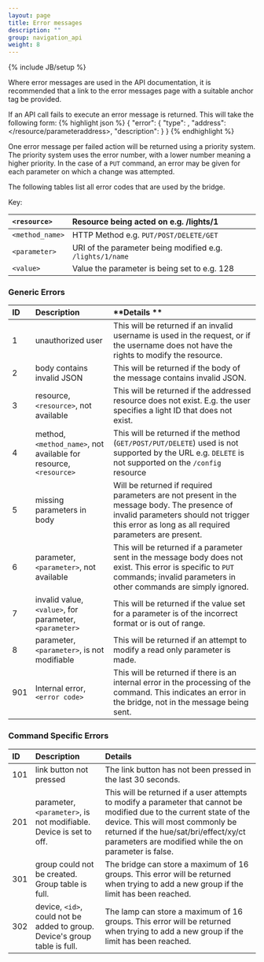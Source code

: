 ```yaml
---
layout: page
title: Error messages
description: ""
group: navigation_api
weight: 8
---
```

{% include JB/setup %}


Where error messages are used in the API documentation, it is recommended that a link to the error messages page with a suitable anchor tag be provided.

If an API call fails to execute an error message is returned. This will take the following form:
{% highlight json %}
	{
		"error": {
			"type": <ID> ,
			"address": </resource/parameteraddress>,
			"description": <description>
		}
	}
{% endhighlight %}

One error message per failed action will be returned using a priority system. The priority system uses the error number, with a lower number meaning a higher priority. In the case of a `PUT` command, an error may be given for each parameter on which a change was attempted.

The following tables list all error codes that are used by the bridge.

Key:

|`<resource>`		|Resource being acted on e.g. /lights/1 |
|:--------------|:--------------------------------------|
|`<method_name>`|HTTP Method e.g. `PUT/POST/DELETE/GET`		|
|`<parameter>`	|URI of the parameter being modified e.g. `/lights/1/name`	|
|`<value>`			|Value the parameter is being set to e.g. 128 |


### Generic Errors

|ID		|**Description**		|**Details **|
|:----|:------------------|:-----------|
|1		|unauthorized user	|This will be returned if an invalid username is used in the request, or if the username does not have the rights to modify the resource. |
|2		|body contains invalid JSON	| This will be returned if the body of the message contains invalid JSON. |
|3		|resource, `<resource>`, not available	| This will be returned if the addressed resource does not exist. E.g. the user specifies a light ID that does not exist. |
|4		|method, `<method_name>`, not available for resource, `<resource>`	| This will be returned if the method (`GET/POST/PUT/DELETE`) used is not supported by the URL e.g. `DELETE` is not supported on the `/config` resource |
|5		|missing parameters in body	| Will be returned if required parameters are not present in the message body. The presence of invalid parameters should not trigger this error as long as all required parameters are present. |
|6		|parameter, `<parameter>`, not available	| This will be returned if a parameter sent in the message body does not exist. This error is specific to `PUT` commands; invalid parameters in other commands are simply ignored. |
|7		|invalid value, `<value>`, for parameter, `<parameter>` |	This will be returned if the value set for a parameter is of the incorrect format or is out of range. |
|8		|parameter, `<parameter>`, is not modifiable | This will be returned if an attempt to modify a read only parameter is made. |
|901	|Internal error, `<error code>` |	This will be returned if there is an internal error in the processing of the command. This indicates an error in the bridge, not in the message being sent. 


### Command Specific Errors

|ID		|**Description**		|**Details** |
|:----|:------------------|:-----------|
|101	|link button not pressed | The link button has not been pressed in the last 30 seconds. |
|201	|parameter, `<parameter>`, is not modifiable. Device is set to off. |	This will be returned if a user attempts to modify a parameter that cannot be modified due to the current state of the device. This will most commonly be returned if the hue/sat/bri/effect/xy/ct parameters are modified while the on parameter is false. |
|301	|group could not be created. Group table is full. |	The bridge can store a maximum of 16 groups. This error will be returned when trying to add a new group if the limit has been reached. |
|302	|device, `<id>`, could not be added to group. Device's group table is full. | The lamp can store a maximum of 16 groups. This error will be returned when trying to add a new group if the limit has been reached. |

